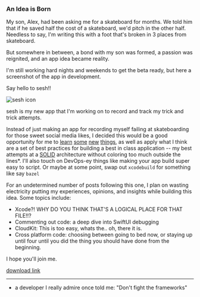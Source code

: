 ### An Idea is Born

My son, Alex, had been asking me for a skateboard for months. We told him that if he saved half the cost of a skateboard, we'd pitch in the other half. Needless to say, I'm writing this with a foot that's broken in 3 places from skateboard.

But somewhere in between, a bond with my son was formed, a passion was reignited, and an app idea became reality.

I'm still working hard nights and weekends to get the beta ready, but here a screenshot of the app in development. 

Say hello to sesh!!

![sesh icon](../images/216.png)

sesh is my new app that I'm working on to record and track my trick and trick attempts.

Instead of just making an app for recording myself failing at skateboarding for those sweet social media likes, I decided this would be a good opportunity for me to [learn](https://developer.apple.com/icloud/cloudkit/) [some](https://developer.apple.com/documentation/swiftui) [new](https://github.com/JohnSundell/Publish) [things](https://fastlane.tools), as well as apply what I think are a set of best practices for building a best in class application -- my best attempts at a [SOLID](https://en.wikipedia.org/wiki/SOLID) architecture without coloring too much outside the lines*. I'll also touch on DevOps-ey things like making your app build super easy to script. Or maybe at some point, swap out `xcodebuild` for something like say `bazel`

For an undetermined number of posts following this one, I plan on wasting electricity putting my experiences, opinions, and insights while building this idea. Some topics include:

- Xcode?! WHY DO YOU THINK THAT'S A LOGICAL PLACE FOR THAT FILE!!?
- Commenting out code: a deep dive into SwiftUI debugging
- CloudKit: This is too easy, whats the.. oh, there it is.
- Cross platform code: choosing between going to bed now, or staying up until four until you did the thing you should have done from the beginning.

I hope you'll join me.

[download link](https://www.apple.com)

---
* a developer I really admire once told me: "Don't fight the frameworks"